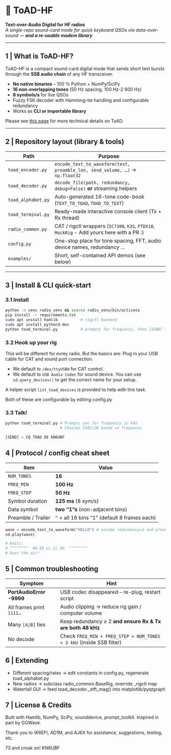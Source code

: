 # 🐸 ToAD-HF  
**Text-over-Audio Digital for HF radios**  
_A single-repo sound-card mode for quick keyboard QSOs via data-over-sound — **and a re-usable modem library**_

---

## 1 | What is ToAD-HF?  
ToAD-HF is a compact sound-card digital mode that sends short text bursts through the **SSB audio chain** of any HF transceiver.

* **No native binaries** – 100 % Python + NumPy/SciPy  
* **16 non-overlapping tones** (50 Hz spacing, 100 Hz-2 800 Hz)  
* **8 symbols/s** for live QSOs  
* Fuzzy FSK decoder with Hamming-tie handling and configurable redundancy  
* Works as **CLI _or_ importable library**

Please see [this page](mode_description.md) for more technical details on ToAD.

---

## 2 | Repository layout (library & tools)

| Path | Purpose |
|------|---------|
| `toad_encoder.py` | `encode_text_to_waveform(text, preamble_len, send_volume, …)` → `np.float32` |
| `toad_decoder.py` | `decode_file(path, redundancy, debug=False)` **or** streaming helpers |
| `toad_alphabet.py` | Auto-generated 16-tone code-book (`TEXT_TO_TOAD`, `TOAD_TO_TEXT`) |
| `toad_terminal.py` | Ready-made interactive console client (Tx + Rx thread) |
| `radio_common.py` | CAT / rigctl wrappers (`IC7300`, `K3S`, `FTDX10`, `MockRig` - Add yours here with a PR :)  |
| `config.py` | One-stop place for tone spacing, FFT, audio device names, redundancy … |
| `examples/` | Short, self-contained API demos (see below) |

---

## 3 | Install & CLI quick-start

### 3.1 Install
```bash
python -m venv radio_venv && source radio_venv/bin/activate
pip install -r requirements.txt
sudo apt install hamlib          # rigctl backend
sudo apt install python3-dev
python toad_terminal.py          # prompts for frequency, then [SEND] >
```
### 3.2 Hook up your rig

This will be different for evrey radio. But the basics are: Plug in your USB cable for CAT and sound port connection. 

- We default to `/dev/ttyUSB0` for CAT control.
- We default to `USB Audio Codec` for sound device. You can use `sd.query_devices()` to get the correct name for your setup.

A helper script `list_toad_devices` is provided to help with this task.

Both of these are configurable by editing config.py

### 3.3 Talk!

```bash
python toad_terminal.py # Prompts you for frequency in kHz
                        # Chooses USB/LSB based on frequency

[SEND] > CQ TOAD DE KN6UBF
```
## 4 | Protocol / config cheat sheet

| Item               | Value                                         |
| ------------------ | --------------------------------------------- |
| `NUM_TONES`        | **16**                                        |
| `FREQ_MIN`         | **100 Hz**                                    |
| `FREQ_STEP`        | **50 Hz**                                     |
| Symbol duration    | **125 ms** (8 sym/s)                          |
| Data symbol        | **two “1”s** (non-adjacent bins)              |
| Preamble / Trailer | `^` = all 16 bins “1” (default 8 frames each) |

```python
wave = encode_text_to_waveform("HELLO") # assume redundancy=2 and preamble_len=8 from config file
sd.play(wave)

# Emits:
# ^^^^^^^^  HH EE LL LL OO  ^^^^^^^^
# Over the air!
```
## 5 | Common troubleshooting

| Symptom                  | Hint                                                                 |
| ------------------------ | -------------------------------------------------------------------- |
| **PortAudioError -9999** | USB codec disappeared – re-plug, restart script                      |
| All frames print `1111…` | Audio clipping → reduce rig gain / computer volume                   |
| Many `[A\|B]` ties       | Keep redundancy ≥ 2 **and ensure Rx & Tx are both 48 kHz**           |
| No decode                | Check `FREQ_MIN + FREQ_STEP × NUM_TONES < 3 kHz` (inside SSB filter) |

## 6 | Extending

- Different spacing/rates → edit constants in config.py, regenerate toad_alphabet.py
- New radios → subclass radio_common.BaseRig, override _rigctl map
- Waterfall GUI → feed toad_decoder.\_stft_mag() into matplotlib/pyqtgraph

## 7 | License & Credits

Built with Hamlib, NumPy, SciPy, sounddevice, prompt_toolkit. Inspired in part by GGWave. 

Thank you to W6EFI, AD1M, and AJ6X for assistance, suggestions, testing, etc.

73 and croak on! KN6UBF